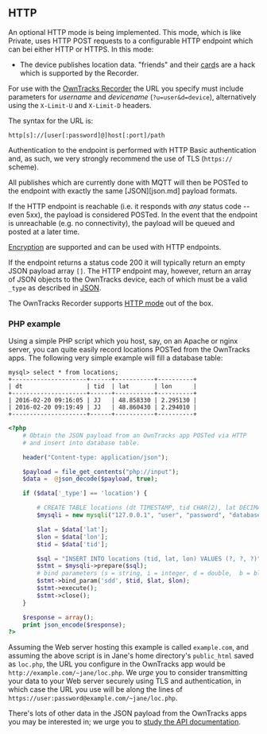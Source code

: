 ## HTTP

An optional HTTP mode is being implemented. This mode, which is like Private, uses HTTP POST requests to a configurable HTTP endpoint which can bei either HTTP or HTTPS. In this mode:

* The device publishes location data. "friends" and their [card](../features/card.md)s are a hack which is supported by the Recorder.

For use with the [OwnTracks Recorder](https://github.com/owntracks/recorder) the URL you specify must include parameters for _username_ and _devicename_ (`?u=user&d=device`), alternatively using the `X-Limit-U` and `X-Limit-D` headers.

The syntax for the URL is:

```
http[s]://[user[:password]@]host[:port]/path
```

Authentication to the endpoint is performed with HTTP Basic authentication and, as such, we very strongly recommend the use of TLS (`https://` scheme).

All publishes which are currently done with MQTT will then be POSTed to the endpoint with exactly the same [JSON][json.md] payload formats.

If the HTTP endpoint is reachable (i.e. it responds with _any_ status code -- even 5xx), the payload is considered POSTed. In the event that the endpoint is unreachable (e.g. no connectivity), the payload will be queued and posted at a later time.

[Encryption](../features/encrypt.md) are supported and can be used with HTTP endpoints.

If the endpoint returns a status code 200 it will typically return an empty JSON payload array `[]`. The HTTP endpoint may, however, return an array of JSON objects to the OwnTracks device, each of which must be a valid `_type` as described in [JSON](../tech/json.md).

The OwnTracks Recorder supports [HTTP mode](https://github.com/owntracks/recorder#http-mode) out of the box.


### PHP example

Using a simple PHP script which you host, say, on an Apache or nginx server, you can quite easily record locations POSTed from the OwnTracks apps. The following very simple example will fill a database table:

```
mysql> select * from locations;
+---------------------+------+-----------+----------+
| dt                  | tid  | lat       | lon      |
+---------------------+------+-----------+----------+
| 2016-02-20 09:16:05 | JJ   | 48.858330 | 2.295130 |
| 2016-02-20 09:19:49 | JJ   | 48.860430 | 2.294010 |
+---------------------+------+-----------+----------+
```


```php
<?php
    # Obtain the JSON payload from an OwnTracks app POSTed via HTTP
    # and insert into database table.

    header("Content-type: application/json");

    $payload = file_get_contents("php://input");
    $data =  @json_decode($payload, true);

    if ($data['_type'] == 'location') {

        # CREATE TABLE locations (dt TIMESTAMP, tid CHAR(2), lat DECIMAL(9,6), lon DECIMAL(9,6));
        $mysqli = new mysqli("127.0.0.1", "user", "password", "database");

        $lat = $data['lat'];
        $lon = $data['lon'];
        $tid = $data['tid'];

        $sql = "INSERT INTO locations (tid, lat, lon) VALUES (?, ?, ?)";
        $stmt = $mysqli->prepare($sql);
        # bind parameters (s = string, i = integer, d = double,  b = blob)
        $stmt->bind_param('sdd', $tid, $lat, $lon);
        $stmt->execute();
        $stmt->close();
    }

    $response = array();
    print json_encode($response);
?>
```

Assuming the Web server hosting this example is called `example.com`, and assuming the above script is in Jane's home directory's `public_html` saved as `loc.php`, the URL you configure in the OwnTracks app would be `http://example.com/~jane/loc.php`. We _urge_ you to consider transmitting your data to your Web server securely using TLS and authentication, in which case the URL you use will be along the lines of `https://user:password@example.com/~jane/loc.php`.

There's lots of other data in the JSON payload from the OwnTracks apps you may be interested in; we urge you to [study the API documentation](json.md).

